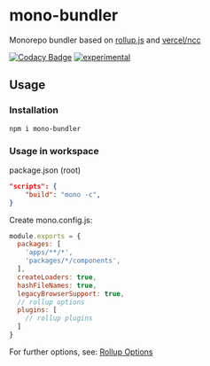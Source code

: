 # mono-bundler

Monorepo bundler based on [rollup.js](https://github.com/rollup/rollup) and [vercel/ncc](https://github.com/vercel/ncc)

[![Codacy Badge](https://api.codacy.com/project/badge/Grade/3255f4d75d9d44daac58f4c177191365)](https://app.codacy.com/gh/hoevelmanns/mono-bundler?utm_source=github.com&utm_medium=referral&utm_content=hoevelmanns/mono-bundler&utm_campaign=Badge_Grade)
[![experimental](http://badges.github.io/stability-badges/dist/experimental.svg)](http://github.com/badges/stability-badges)

## Usage

### Installation
```console
npm i mono-bundler
```

### Usage in workspace
package.json (root)
```json
"scripts": {
    "build": "mono -c",
}
```

Create mono.config.js:

```js
module.exports = {
  packages: [
    'apps/**/*',
    'packages/*/components',
  ],
  createLoaders: true,
  hashFileNames: true,
  legacyBrowserSupport: true,
  // rollup options
  plugins: [
    // rollup plugins
  ] 
}
```

For further options, see: [Rollup Options](https://rollupjs.org/guide/en/#big-list-of-options)
